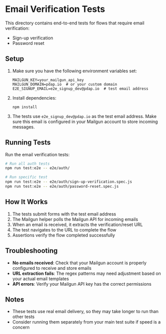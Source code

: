 # Email Verification Tests

This directory contains end-to-end tests for flows that require email verification:
- Sign-up verification
- Password reset

## Setup

1. Make sure you have the following environment variables set:
   ```
   MAILGUN_KEY=your_mailgun_api_key
   MAILGUN_DOMAIN=pdap.io  # or your custom domain
   E2E_SIGNUP_EMAIL=e2e_signup_dev@pdap.io  # test email address
   ```

2. Install dependencies:
   ```
   npm install
   ```

3. The tests use `e2e_signup_dev@pdap.io` as the test email address. Make sure this email is configured in your Mailgun account to store incoming messages.

## Running Tests

Run the email verification tests:

```bash
# Run all auth tests
npm run test:e2e -- e2e/auth/

# Run specific test
npm run test:e2e -- e2e/auth/sign-up-verification.spec.js
npm run test:e2e -- e2e/auth/password-reset.spec.js
```

## How It Works

1. The tests submit forms with the test email address
2. The Mailgun helper polls the Mailgun API for incoming emails
3. When an email is received, it extracts the verification/reset URL
4. The test navigates to the URL to complete the flow
5. Assertions verify the flow completed successfully

## Troubleshooting

- **No emails received**: Check that your Mailgun account is properly configured to receive and store emails
- **URL extraction fails**: The regex patterns may need adjustment based on your actual email templates
- **API errors**: Verify your Mailgun API key has the correct permissions

## Notes

- These tests use real email delivery, so they may take longer to run than other tests
- Consider running them separately from your main test suite if speed is a concern